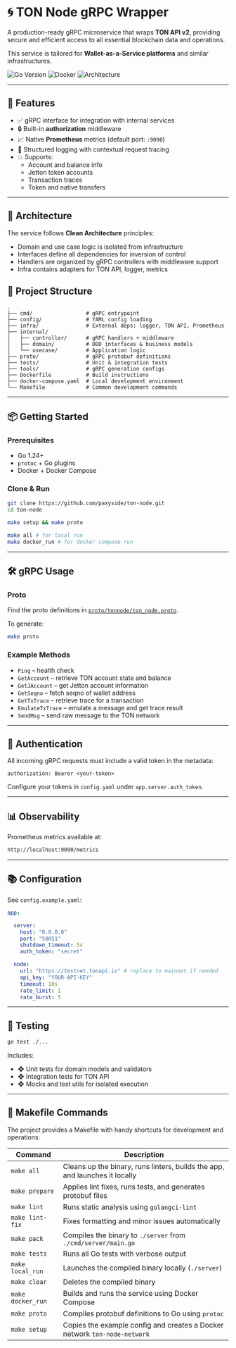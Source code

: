 # 🌀 TON Node gRPC Wrapper

A production-ready gRPC microservice that wraps **TON API v2**,
providing secure and efficient access to all essential blockchain data and operations.

This service is tailored for **Wallet-as-a-Service platforms** and similar infrastructures.

![Go Version](https://img.shields.io/badge/Go-1.24+-00ADD8?style=flat&logo=go)
![Docker](https://img.shields.io/badge/Docker-ready-blue)
![Architecture](https://img.shields.io/badge/architecture-clean--arch-informational)

---

## 🚀 Features

* ✅ gRPC interface for integration with internal services
* 🔒 Built-in **authorization** middleware
* 📈 Native **Prometheus** metrics (default port: `:9090`)
* 🧾 Structured logging with contextual request tracing
* 💥 Supports:
    * Account and balance info
    * Jetton token accounts
    * Transaction traces
    * Token and native transfers

---

## 🧱 Architecture

The service follows **Clean Architecture** principles:
- Domain and use case logic is isolated from infrastructure
- Interfaces define all dependencies for inversion of control
- Handlers are organized by gRPC controllers with middleware support
- Infra contains adapters for TON API, logger, metrics

## 📂 Project Structure

```
.
├── cmd/                 # gRPC entrypoint
├── config/              # YAML config loading
├── infra/               # External deps: logger, TON API, Prometheus
├── internal/
│   ├── controller/      # gRPC handlers + middleware
│   ├── domain/          # DDD interfaces & business models
│   └── usecase/         # Application logic
├── proto/               # gRPC protobuf definitions
├── tests/               # Unit & integration tests
├── tools/               # gRPC generation configs
├── Dockerfile           # Build instructions
├── docker-compose.yaml  # Local development environment
└── Makefile             # Common development commands
```

---

## 📦 Getting Started

### Prerequisites

* Go 1.24+
* `protoc` + Go plugins
* Docker + Docker Compose

### Clone & Run

```bash
git clone https://github.com/paxyside/ton-node.git
cd ton-node

make setup && make proto

make all # for local run
make docker_run # for docker compose run
```

---

## 🛠️ gRPC Usage

### Proto

Find the proto definitions in [`proto/tonnode/ton_node.proto`](./proto/tonnode/ton_node.proto).

To generate:

```bash
make proto
```

### Example Methods

* `Ping` – health check
* `GetAccount` – retrieve TON account state and balance
* `GetJAccount` – get Jetton account information
* `GetSeqno` – fetch seqno of wallet address
* `GetTxTrace` – retrieve trace for a transaction
* `EmulateTxTrace` – emulate a message and get trace result
* `SendMsg` – send raw message to the TON network

---

## 🔐 Authentication

All incoming gRPC requests must include a valid token in the metadata:

```text
authorization: Bearer <your-token>
```

Configure your tokens in `config.yaml` under `app.server.auth_token`.

---

## 📊 Observability

Prometheus metrics available at:

```bash
http://localhost:9090/metrics
```

---

## 📚 Configuration

See `config.example.yaml`:

```yaml
app:

  server:
    host: "0.0.0.0"
    port: "50051"
    shutdown_timeout: 5s
    auth_token: "secret"

  node:
    url: "https://testnet.tonapi.io" # replace to mainnet if needed
    api_key: "YOUR-API-KEY"
    timeout: 10s
    rate_limit: 1
    rate_burst: 5
```

---

## 🧪 Testing

```bash
go test ./...
```

Includes:

* ❖ Unit tests for domain models and validators
* ❖ Integration tests for TON API
* ❖ Mocks and test utils for isolated execution

---

## 🧰 Makefile Commands

The project provides a Makefile with handy shortcuts for development and operations:

| Command        | Description                                                                 |
|----------------|-----------------------------------------------------------------------------|
| `make all`     | Cleans up the binary, runs linters, builds the app, and launches it locally |
| `make prepare` | Applies lint fixes, runs tests, and generates protobuf files                |
| `make lint`    | Runs static analysis using `golangci-lint`                                  |
| `make lint-fix`| Fixes formatting and minor issues automatically                             |
| `make pack`    | Compiles the binary to `./server` from `./cmd/server/main.go`               |
| `make tests`   | Runs all Go tests with verbose output                                       |
| `make local_run` | Launches the compiled binary locally (`./server`)                        |
| `make clear`   | Deletes the compiled binary                                                 |
| `make docker_run` | Builds and runs the service using Docker Compose                        |
| `make proto`   | Compiles protobuf definitions to Go using `protoc`                          |
| `make setup`   | Copies the example config and creates a Docker network `ton-node-network`   |
